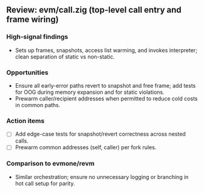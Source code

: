 ## Review: evm/call.zig (top-level call entry and frame wiring)

### High-signal findings

- Sets up frames, snapshots, access list warming, and invokes interpreter; clean separation of static vs non-static.

### Opportunities

- Ensure all early-error paths revert to snapshot and free frame; add tests for OOG during memory expansion and for static violations.
- Prewarm caller/recipient addresses when permitted to reduce cold costs in common paths.

### Action items

- [ ] Add edge-case tests for snapshot/revert correctness across nested calls.
- [ ] Prewarm common addresses (self, caller) per fork rules.

### Comparison to evmone/revm

- Similar orchestration; ensure no unnecessary logging or branching in hot call setup for parity.


